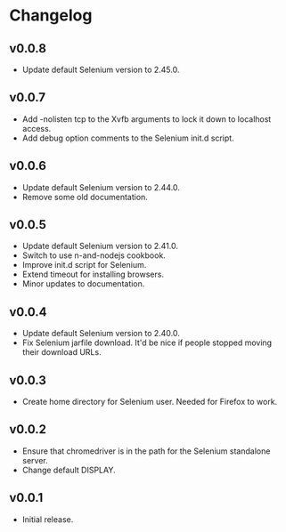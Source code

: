 # Changelog

## v0.0.8

  * Update default Selenium version to 2.45.0.

## v0.0.7

  * Add -nolisten tcp to the Xvfb arguments to lock it down to localhost access.
  * Add debug option comments to the Selenium init.d script.

## v0.0.6

  * Update default Selenium version to 2.44.0.
  * Remove some old documentation.

## v0.0.5

  * Update default Selenium version to 2.41.0.
  * Switch to use n-and-nodejs cookbook.
  * Improve init.d script for Selenium.
  * Extend timeout for installing browsers.
  * Minor updates to documentation.

## v0.0.4

  * Update default Selenium version to 2.40.0.
  * Fix Selenium jarfile download. It'd be nice if people stopped moving their download URLs.

## v0.0.3

  * Create home directory for Selenium user. Needed for Firefox to work.

## v0.0.2

  * Ensure that chromedriver is in the path for the Selenium standalone server.
  * Change default DISPLAY.

## v0.0.1

  * Initial release.
